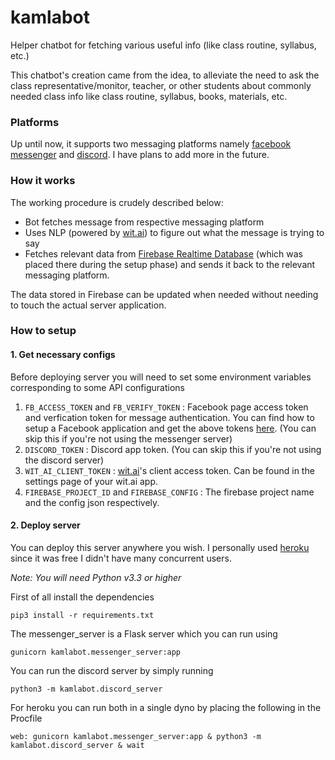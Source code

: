 # kamlabot
Helper chatbot for fetching various useful info (like class routine, syllabus, etc.)

This chatbot's creation came from the idea, to alleviate the need to ask the class representative/monitor, teacher, or other students about commonly needed class info like class routine, syllabus, books, materials, etc.

### Platforms
Up until now, it supports two messaging platforms namely [facebook messenger](https://www.messenger.com/) and [discord](https://discordapp.com/). I have plans to add more in the future.

### How it works
The working procedure is crudely described below:
- Bot fetches message from respective messaging platform
- Uses NLP (powered by [wit.ai](https://wit.ai)) to figure out what the message is trying to say
- Fetches relevant data from [Firebase Realtime Database](https://firebase.google.com/docs/database) (which was placed there during the setup phase) and sends it back to the relevant messaging platform.

The data stored in Firebase can be updated when needed without needing to touch the actual server application.

### How to setup
#### 1. Get necessary configs
Before deploying server you will need to set some environment variables corresponding to some API configurations
1. `FB_ACCESS_TOKEN` and `FB_VERIFY_TOKEN` : Facebook page access token and verfication token for message authentication.
You can find how to setup a Facebook application and get the above tokens [here](https://developers.facebook.com/docs/messenger-platform/getting-started/quick-start).
(You can skip this if you're not using the messenger server)
2. `DISCORD_TOKEN` : Discord app token. (You can skip this if you're not using the discord server)
3. `WIT_AI_CLIENT_TOKEN` : [wit.ai](https://wit.ai)'s client access token. Can be found in the settings page of your wit.ai app.
4. `FIREBASE_PROJECT_ID` and `FIREBASE_CONFIG` : The firebase project name and the config json respectively.

#### 2. Deploy server
You can deploy this server anywhere you wish. I personally used [heroku](https://heroku.com/) since it was free I didn't have many concurrent users.

*Note: You will need Python v3.3 or higher*

First of all install the dependencies
```
pip3 install -r requirements.txt
```

The messenger_server is a Flask server which you can run using
```
gunicorn kamlabot.messenger_server:app
```
You can run the discord server by simply running
```
python3 -m kamlabot.discord_server
```
For heroku you can run both in a single dyno by placing the following in the Procfile
```
web: gunicorn kamlabot.messenger_server:app & python3 -m kamlabot.discord_server & wait
```
